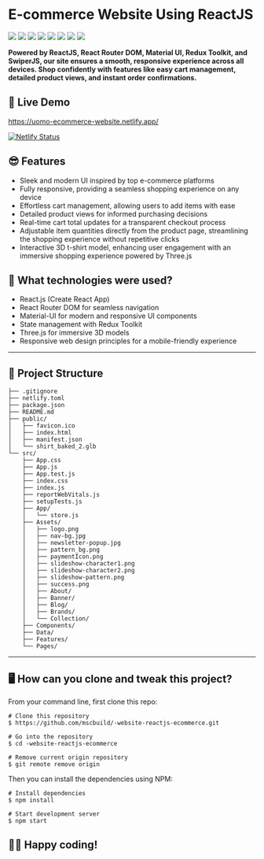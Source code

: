 # E-commerce Website Using ReactJS
![](https://komarev.com/ghpvc/?username=mscbuild) 
 ![](https://img.shields.io/github/license/mscbuild/-website-reactjs-ecommerce) 
 ![](https://img.shields.io/badge/PRs-Welcome-green)
 ![](https://img.shields.io/github/languages/code-size/mscbuild/-website-reactjs-ecommerce)
![](https://img.shields.io/badge/code%20style-reactjs-green)
![](https://img.shields.io/github/stars/mscbuild)
![](https://img.shields.io/badge/Topic-Github-lighred)
![](https://img.shields.io/website?url=https%3A%2F%2Fgithub.com%2Fmscbuild)

**Powered by ReactJS, React Router DOM, Material UI, Redux Toolkit, and SwiperJS, our site ensures a smooth, responsive experience across all devices. Shop confidently with features like easy cart management, detailed product views, and instant order confirmations.** 

## 📌 Live Demo
https://uomo-ecommerce-website.netlify.app/

[![Netlify Status](https://api.netlify.com/api/v1/badges/fec4a869-298c-4e9c-8df6-cb6f132f7bd8/deploy-status)](https://app.netlify.com/sites/uomo-ecommerce-website/deploys)

## 😎 Features

- Sleek and modern UI inspired by top e-commerce platforms
- Fully responsive, providing a seamless shopping experience on any device
- Effortless cart management, allowing users to add items with ease
- Detailed product views for informed purchasing decisions
- Real-time cart total updates for a transparent checkout process
- Adjustable item quantities directly from the product page, streamlining the shopping experience without repetitive clicks
- Interactive 3D t-shirt model, enhancing user engagement with an immersive shopping experience powered by Three.js 

## 🚀 What technologies were used?

- React.js (Create React App)
- React Router DOM for seamless navigation
- Material-UI for modern and responsive UI components
- State management with Redux Toolkit
- Three.js for immersive 3D models
- Responsive web design principles for a mobile-friendly experience

---

## 📁 Project Structure

```
├── .gitignore
├── netlify.toml
├── package.json
├── README.md
├── public/
│   ├── favicon.ico
│   ├── index.html
│   ├── manifest.json
│   └── shirt_baked_2.glb
└── src/
    ├── App.css
    ├── App.js
    ├── App.test.js
    ├── index.css
    ├── index.js
    ├── reportWebVitals.js
    ├── setupTests.js
    ├── App/
    │   └── store.js
    ├── Assets/
    │   ├── logo.png
    │   ├── nav-bg.jpg
    │   ├── newsletter-popup.jpg
    │   ├── pattern_bg.png
    │   ├── paymentIcon.png
    │   ├── slideshow-character1.png
    │   ├── slideshow-character2.png
    │   ├── slideshow-pattern.png
    │   ├── success.png
    │   ├── About/
    │   ├── Banner/
    │   ├── Blog/
    │   ├── Brands/
    │   └── Collection/
    ├── Components/
    ├── Data/
    ├── Features/
    └── Pages/
```

---

## 🖥️ How can you clone and tweak this project?

From your command line, first clone this repo:

```
# Clone this repository
$ https://github.com/mscbuild/-website-reactjs-ecommerce.git

# Go into the repository
$ cd -website-reactjs-ecommerce

# Remove current origin repository
$ git remote remove origin

```

Then you can install the dependencies using NPM:

```
# Install dependencies
$ npm install

# Start development server
$ npm start
```

 

👨‍💻 Happy coding!
---
